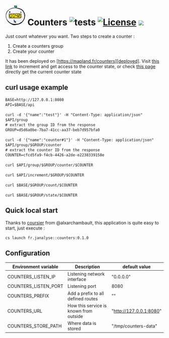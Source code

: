 # ![](images/logo-base-64.png) Counters ![tests][tests-workflow] [![License][licenseImg]][licenseLink] [![][CountersImg]][CountersLnk]
Just count whatever you want. Two steps to create a counter :
1. Create a counters group
2. Create your counter

It has been deployed on [https://mapland.fr/counters][deployed].
Visit [this link](https://mapland.fr/counters/d5d6a0be-7ba7-41cc-aa37-beb7d957bfa0/count/cfcd5fa9-f4cb-4426-a2de-e2238339158e)
to increment and get access to the counter state, or check [this page](https://mapland.fr/counters/d5d6a0be-7ba7-41cc-aa37-beb7d957bfa0/state/cfcd5fa9-f4cb-4426-a2de-e2238339158e) directly get 
the current counter state


## curl usage example
```
BASE=http://127.0.0.1:8080
API=$BASE/api

curl -d '{"name":"test"}' -H "Content-Type: application/json" $API/group
# extract the group ID from the response
GROUP=d5d6a0be-7ba7-41cc-aa37-beb7d957bfa0

curl -d '{"name":"counter#1"}' -H "Content-Type: application/json" $API/group/$GROUP/counter
# extract the counter ID from the response
COUNTER=cfcd5fa9-f4cb-4426-a2de-e2238339158e

curl $API/group/$GROUP/counter/$COUNTER

curl $API/increment/$GROUP/$COUNTER

curl $BASE/$GROUP/count/$COUNTER

curl $BASE/$GROUP/state/$COUNTER
```

## Quick local start

Thanks to [coursier][cs] from @alxarchambault,
this application is quite easy to start, just execute :
```
cs launch fr.janalyse::counters:0.1.0
```

## Configuration

| Environment variable | Description                            | default value           |
|----------------------|----------------------------------------|-------------------------|
| COUNTERS_LISTEN_IP   | Listening network interface            | "0.0.0.0"               |
| COUNTERS_LISTEN_PORT | Listening port                         | 8080                    |
| COUNTERS_PREFIX      | Add a prefix to all defined routes     | ""                      |
| COUNTERS_URL         | How this service is known from outside | "http://127.0.0.1:8080" |
| COUNTERS_STORE_PATH  | Where data is stored                   | "/tmp/counters-data"    |

[cs]: https://get-coursier.io/

[deployed]:   https://mapland.fr/counters
[akka-http]:  https://doc.akka.io/docs/akka-http/current/index.html

[Counters]:       https://github.com/dacr/counters
[CountersImg]: https://img.shields.io/maven-central/v/fr.janalyse/counters_2.13.svg
[CountersLnk]: https://search.maven.org/#search%7Cga%7C1%7Cfr.janalyse.counters

[tests-workflow]: https://github.com/dacr/counters/actions/workflows/scala.yml/badge.svg

[licenseImg]: https://img.shields.io/github/license/dacr/counters.svg
[licenseLink]: LICENSE
